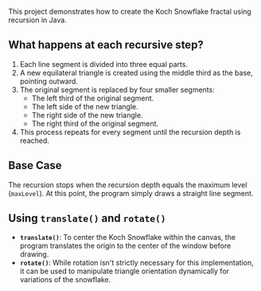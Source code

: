 This project demonstrates how to create the Koch Snowflake fractal using recursion in Java. 

## What happens at each recursive step?

1. Each line segment is divided into three equal parts.
2. A new equilateral triangle is created using the middle third as the base, pointing outward.
3. The original segment is replaced by four smaller segments: 
   - The left third of the original segment.
   - The left side of the new triangle.
   - The right side of the new triangle.
   - The right third of the original segment.
4. This process repeats for every segment until the recursion depth is reached.

## Base Case

The recursion stops when the recursion depth equals the maximum level (`maxLevel`). At this point, the program simply draws a straight line segment.

## Using `translate()` and `rotate()`

- **`translate()`**: To center the Koch Snowflake within the canvas, the program translates the origin to the center of the window before drawing.
- **`rotate()`**: While rotation isn't strictly necessary for this implementation, it can be used to manipulate triangle orientation dynamically for variations of the snowflake.


